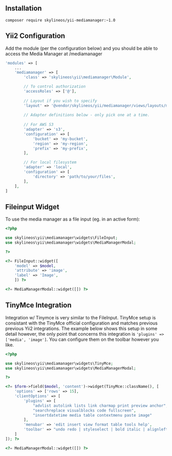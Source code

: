 ## Installation

`composer require skylineos/yii-mediamanager:~1.0`

## Yii2 Configuration

Add the module (per the configuration below) and you should be able to access the Media Manager at /mediamanager

```php
'modules' => [
    ...
    'mediamanager' => [
        'class' => 'skylineos\yii\mediamanager\Module',

        // To control authorization
        'accessRoles' => ['@'],
        
        // Layout if you wish to specify
        'layout' => '@vendor/skylineos/yii/mediamanager/views/layouts/main.php',
        
        // Adapter definitions below - only pick one at a time.
        
        // For AWS S3
        'adapter' => 's3',
        'configuration' => [
            'bucket' => 'my-bucket',
            'region' => 'my-region',
            'prefix' => 'my-prefix',
        ],

        // For local filesystem
        'adapter' => 'local',
        'configuration' => [
            'directory' => 'path/to/your/files',
        ],
    ],
]
```

## Fileinput Widget

To use the media manager as a file input (eg. in an active form):

```php
<?php

use skylineos\yii\mediamanager\widgets\FileInput;
use skylineos\yii\mediamanager\widgets\MediaManagerModal;

?>

<?= FileInput::widget([
    'model' => $model,
    'attribute' => 'image',
    'label' => 'Image',
    ]) ?>

<?= MediaManagerModal::widget([]) ?>    
```

## TinyMce Integration

Integration w/ Tinymce is very similar to the FileInput. TinyMce setup is consistant with the TinyMce official 
configuration and matches previous previous Yii2 integrations. The example below shows this setup in some detail 
however, the only point that concerns this integration is `'plugins' => ['media', 'image']`. You can 
configure them on the toolbar however you like.

```php
<?php 

use skylineos\yii\mediamanager\widgets\TinyMce;
use skylineos\yii\mediamanager\widgets\MediaManagerModal;

?>

<?= $form->field($model, 'content')->widget(TinyMce::className(), [
    'options' => ['rows' => 15],
    'clientOptions' => [
        'plugins' => [
            "advlist autolink lists link charmap print preview anchor",
            "searchreplace visualblocks code fullscreen",
            "insertdatetime media table contextmenu paste image"
        ],
        'menubar' => 'edit insert view format table tools help',
        'toolbar' => "undo redo | styleselect | bold italic | alignleft aligncenter alignright alignjustify | bullist numlist outdent indent | link image"
    ]
]); ?>

<?= MediaManagerModal::widget([]) ?>    
```